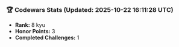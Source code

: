 ### 🏆 Codewars Stats (Updated: 2025-10-22 16:11:28 UTC)

- **Rank:** 8 kyu
- **Honor Points:** 3
- **Completed Challenges:** 1
